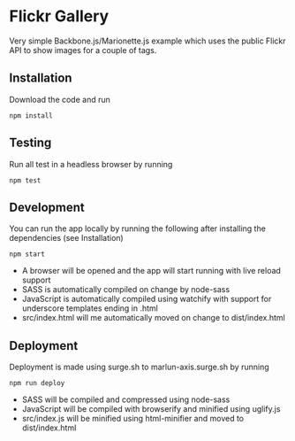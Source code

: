 # Flickr Gallery

Very simple Backbone.js/Marionette.js example which uses the public Flickr API
to show images for a couple of tags.

## Installation

Download the code and run

	npm install

## Testing

Run all test in a headless browser by running

	npm test

## Development

You can run the app locally by running the following after installing the
dependencies (see Installation)

	npm start

* A browser will be opened and the app will start running with live reload support
* SASS is automatically compiled on change by node-sass
* JavaScript is automatically compiled using watchify with support for underscore templates ending in .html
* src/index.html will me automatically moved on change to dist/index.html

## Deployment

Deployment is made using surge.sh to marlun-axis.surge.sh by running

	npm run deploy

* SASS will be compiled and compressed using node-sass
* JavaScript will be compiled with browserify and minified using uglify.js
* src/index.js will be minified using html-minifier and moved to dist/index.html
